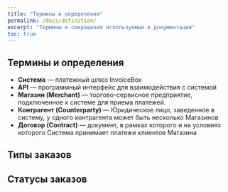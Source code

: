 ```yaml
---
title: "Термины и определения"
permalink: /docs/definition/
excerpt: "Термины и сокращения используемые в документации"
toc: true
---
```


## Термины и определения

- **Система** — платежный шлюз InvoiceBox
- **API** — программный интерфейс для взаимодействия с системой
- **Магазин (Merchant)** — торгово-сервисное предприятие, подключенное к системе для приема платежей.
- **Контрагент (Counterparty)** — Юридическое лицо, заведенное в систему, у одного контрагента может быть несколько Магазинов
- **Договор (Contract)** — документ, в рамках которого и на условиях которого Система принимает платежи клиентов Магазина

## Типы заказов

## Статусы заказов
